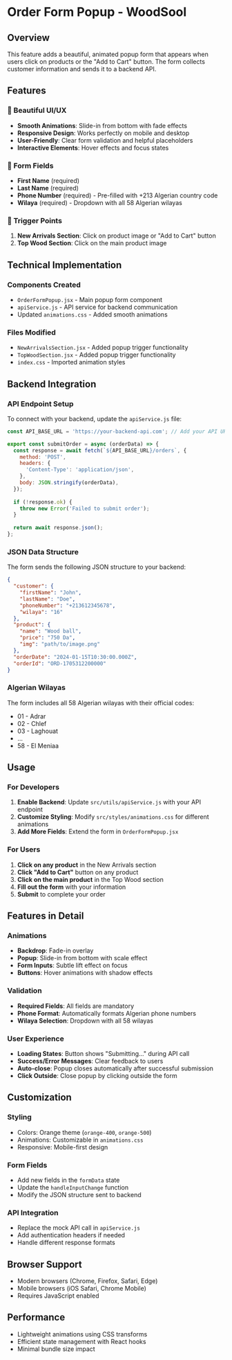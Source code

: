 # Order Form Popup - WoodSool

## Overview
This feature adds a beautiful, animated popup form that appears when users click on products or the "Add to Cart" button. The form collects customer information and sends it to a backend API.

## Features

### 🎨 Beautiful UI/UX
- **Smooth Animations**: Slide-in from bottom with fade effects
- **Responsive Design**: Works perfectly on mobile and desktop
- **User-Friendly**: Clear form validation and helpful placeholders
- **Interactive Elements**: Hover effects and focus states

### 📱 Form Fields
- **First Name** (required)
- **Last Name** (required)
- **Phone Number** (required) - Pre-filled with +213 Algerian country code
- **Wilaya** (required) - Dropdown with all 58 Algerian wilayas

### 🎯 Trigger Points
1. **New Arrivals Section**: Click on product image or "Add to Cart" button
2. **Top Wood Section**: Click on the main product image

## Technical Implementation

### Components Created
- `OrderFormPopup.jsx` - Main popup form component
- `apiService.js` - API service for backend communication
- Updated `animations.css` - Added smooth animations

### Files Modified
- `NewArrivalsSection.jsx` - Added popup trigger functionality
- `TopWoodSection.jsx` - Added popup trigger functionality
- `index.css` - Imported animation styles

## Backend Integration

### API Endpoint Setup
To connect with your backend, update the `apiService.js` file:

```javascript
const API_BASE_URL = 'https://your-backend-api.com'; // Add your API URL

export const submitOrder = async (orderData) => {
  const response = await fetch(`${API_BASE_URL}/orders`, {
    method: 'POST',
    headers: {
      'Content-Type': 'application/json',
    },
    body: JSON.stringify(orderData),
  });
  
  if (!response.ok) {
    throw new Error('Failed to submit order');
  }
  
  return await response.json();
};
```

### JSON Data Structure
The form sends the following JSON structure to your backend:

```json
{
  "customer": {
    "firstName": "John",
    "lastName": "Doe",
    "phoneNumber": "+213612345678",
    "wilaya": "16"
  },
  "product": {
    "name": "Wood ball",
    "price": "750 Da",
    "img": "path/to/image.png"
  },
  "orderDate": "2024-01-15T10:30:00.000Z",
  "orderId": "ORD-1705312200000"
}
```

### Algerian Wilayas
The form includes all 58 Algerian wilayas with their official codes:
- 01 - Adrar
- 02 - Chlef
- 03 - Laghouat
- ...
- 58 - El Meniaa

## Usage

### For Developers
1. **Enable Backend**: Update `src/utils/apiService.js` with your API endpoint
2. **Customize Styling**: Modify `src/styles/animations.css` for different animations
3. **Add More Fields**: Extend the form in `OrderFormPopup.jsx`

### For Users
1. **Click on any product** in the New Arrivals section
2. **Click "Add to Cart"** button on any product
3. **Click on the main product** in the Top Wood section
4. **Fill out the form** with your information
5. **Submit** to complete your order

## Features in Detail

### Animations
- **Backdrop**: Fade-in overlay
- **Popup**: Slide-in from bottom with scale effect
- **Form Inputs**: Subtle lift effect on focus
- **Buttons**: Hover animations with shadow effects

### Validation
- **Required Fields**: All fields are mandatory
- **Phone Format**: Automatically formats Algerian phone numbers
- **Wilaya Selection**: Dropdown with all 58 wilayas

### User Experience
- **Loading States**: Button shows "Submitting..." during API call
- **Success/Error Messages**: Clear feedback to users
- **Auto-close**: Popup closes automatically after successful submission
- **Click Outside**: Close popup by clicking outside the form

## Customization

### Styling
- Colors: Orange theme (`orange-400`, `orange-500`)
- Animations: Customizable in `animations.css`
- Responsive: Mobile-first design

### Form Fields
- Add new fields in the `formData` state
- Update the `handleInputChange` function
- Modify the JSON structure sent to backend

### API Integration
- Replace the mock API call in `apiService.js`
- Add authentication headers if needed
- Handle different response formats

## Browser Support
- Modern browsers (Chrome, Firefox, Safari, Edge)
- Mobile browsers (iOS Safari, Chrome Mobile)
- Requires JavaScript enabled

## Performance
- Lightweight animations using CSS transforms
- Efficient state management with React hooks
- Minimal bundle size impact 